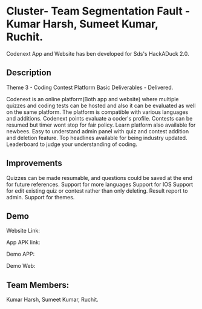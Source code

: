 
# Cluster- Team Segmentation Fault -Kumar Harsh, Sumeet Kumar, Ruchit.

Codenext App and Website has ben developed for Sds's HackADuck 2.0.




## Description
Theme 3 - Coding Contest Platform
Basic Deliverables - Delivered.

Codenext is an online platform(Both app and website) where multiple quizzes and coding tests can be hosted and also it can be evaluated as well on the same platform.
The platform is compatible with various languages and additions.
Codenext points evaluate a coder's profile.
Contests can be resumed but timer wont stop for fair policy.
Learn platform also available for newbees.
Easy to understand admin panel with quiz and contest addition and deletion feature.
Top headlines available for being industry updated.
Leaderboard to judge your understanding of coding.


## Improvements
Quizzes can be made resumable, and questions could be saved at the end for future references.
Support for more languages
Support for IOS
Support for edit existing quiz or contest rather than only deleting.
Result report to admin.
Support for themes.




## Demo

Website Link:

App APK link:


Demo APP:


Demo Web:





## Team Members:

Kumar Harsh, Sumeet Kumar, Ruchit.



